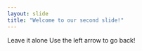 ```yaml
---
layout: slide
title: "Welcome to our second slide!"
---
```

Leave it alone
Use the left arrow to go back!
